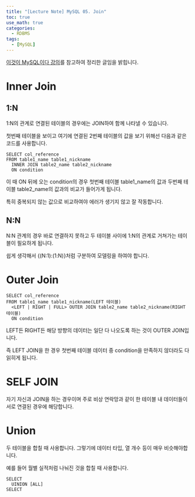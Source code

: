 ```yaml
---
title: "[Lecture Note] MySQL 05. Join"
toc: true
use_math: true
categories:
  - RDBMS
tags:
  - [MySQL]
---
```


[이것이 MySQL이다 강의](https://www.youtube.com/watch?v=xKYeJxBTt2E&list=PLVsNizTWUw7Hox7NMhenT-bulldCp9HP9)를 참고하여 정리한 글임을 밝힙니다.

# Inner Join

## 1:N

1:N의 관계로 연결된 테이블의 경우에는 JOIN하여 함께 나타낼 수 있습니다. 

첫번째 테이블을 보이고 여기에 연결된 2번째 테이블의 값을 보기 위해선 다음과 같은 코드를 사용합니다.

```
SELECT col_reference 
FROM table1_name table1_nickname
  INNER JOIN table2_name table2_nickname
  ON condition
```

이 때 ON 뒤에 오는 condition의 경우 첫번째 테이블 table1_name의 값과 두번째 테이블 table2_name의 값과의 비교가 들어가게 됩니다.

특히 중복되지 않는 값으로 비교하여야 에러가 생기지 않고 잘 작동합니다. 

## N:N

N:N 관계의 경우 바로 연결하지 못하고 두 테이블 사이에 1:N의 관계로 거쳐가는 테이블이 필요하게 됩니다.

쉽게 생각해서 {(N:1):(1:N)}처럼 구분하여 모델링을 하여야 합니다. 

# Outer Join

```
SELECT col_reference 
FROM table1_name table1_nickname(LEFT 테이블)
  <LEFT | RIGHT | FULL> OUTER JOIN table2_name table2_nickname(RIGHT 테이블)
  ON condition
```

LEFT든 RIGHT든 해당 방향의 데이터는 일단 다 나오도록 하는 것이 OUTER JOIN입니다.

즉 LEFT JOIN을 한 경우 첫번째 테이블 데이터 중 condition을 만족하지 않더라도 다 읽히게 됩니다.

# SELF JOIN

자기 자신과 JOIN을 하는 경우이며 주로 비상 연락망과 같이 한 테이블 내 데이터들이 서로 연결된 경우에 해당합니다. 


# Union 

두 테이블을 합칠 때 사용합니다. 그렇기에 데이터 타입, 열 개수 등이 매우 비슷해야합니다.

예를 들어 월별 실적처럼 나눠진 것을 합칠 때 사용합니다.

```
SELECT
  UINION [ALL]
SELECT
```